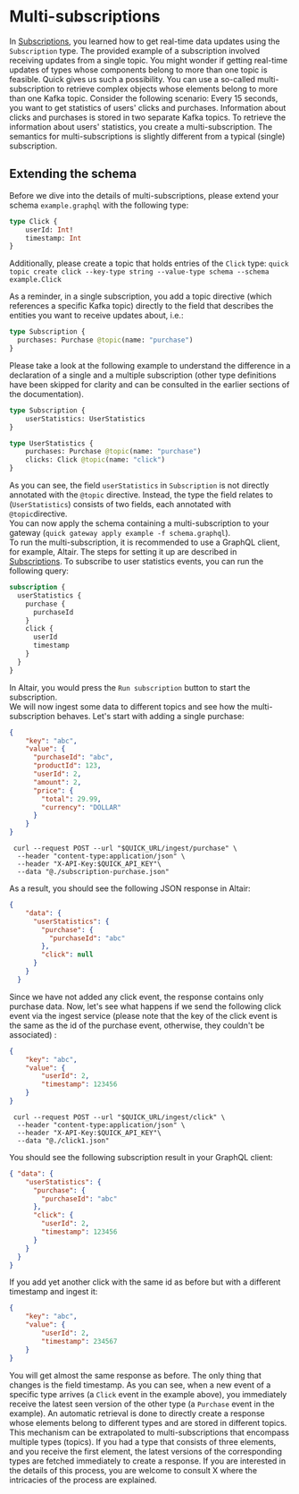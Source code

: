 # Multi-subscriptions

In [Subscriptions](subscriptions.md), you learned
how to get real-time data updates
using the `Subscription` type. The provided example
of a subscription involved receiving updates from a
single topic. You might wonder if getting real-time updates of types
whose components belong to more than one topic is feasible.
Quick gives us such a possibility.
You can use a so-called multi-subscription to retrieve complex objects
whose elements belong to more than one Kafka topic.
Consider the following scenario: Every 15 seconds,
you want to get statistics of users' clicks and purchases.
Information about clicks and purchases is stored in two separate Kafka topics.
To retrieve the information about users' statistics,
you create a multi-subscription.
The semantics for multi-subscriptions is slightly different from
a typical (single) subscription.  

## Extending the schema

Before we dive into the details of multi-subscriptions,
please extend your schema `example.graphql` with the following type:
```graphql
type Click {
    userId: Int!
    timestamp: Int
}
```
Additionally, please create a topic that holds entries of the `Click` type:
`quick topic create click
--key-type string --value-type schema --schema example.Click`  

As a reminder, in a single subscription, you add a topic directive
(which references a specific Kafka topic)
directly to the field that describes the entities
you want to receive updates about, i.e.:
```graphql title="schema.gql"
type Subscription {
  purchases: Purchase @topic(name: "purchase")
}
```
Please take a look at the following example to understand the difference
in a declaration of a single and a multiple subscription
(other type definitions have been skipped for clarity
and can be consulted in the earlier sections of the documentation).
```graphql
type Subscription {
    userStatistics: UserStatistics
}

type UserStatistics {
    purchases: Purchase @topic(name: "purchase")
    clicks: Click @topic(name: "click")
}
```
As you can see, the field `userStatistics` in `Subscription`
is not directly annotated with the `@topic` directive.
Instead, the type the field relates to (`UserStatistics`) consists of two fields,
each annotated with `@topic`directive.  
You can now apply the schema containing a multi-subscription to your gateway
(`quick gateway apply example -f schema.graphql`).  
To run the multi-subscription, 
it is recommended to use a GraphQL client, for example, Altair.
The steps for setting it up are described in [Subscriptions](subscriptions.md).
To subscribe to user statistics events,
you can run the following query:
```graphql title="subscription.gql"
subscription {
  userStatistics {
    purchase {
      purchaseId
    }
    click {
      userId
      timestamp
    }
  }
}
```
In Altair, you would press the `Run subscription` button to start the subscription.  
We will now ingest some data to different topics
and see how the multi-subscription behaves.
Let's start with adding a single purchase:
```json title="subscription-purchase.json"
{
    "key": "abc",
    "value": {
      "purchaseId": "abc",
      "productId": 123,
      "userId": 2,
      "amount": 2,
      "price": {
        "total": 29.99,
        "currency": "DOLLAR"
      }
    }
}
```
```shell
 curl --request POST --url "$QUICK_URL/ingest/purchase" \
  --header "content-type:application/json" \
  --header "X-API-Key:$QUICK_API_KEY"\
  --data "@./subscription-purchase.json"
```
As a result, you should see the following JSON response in Altair:
```json
{
    "data": {
      "userStatistics": {
        "purchase": {
          "purchaseId": "abc"
        },
        "click": null
      }
    }
  }
```
Since we have not added any click event,
the response contains only purchase data.
Now, let's see what happens if we send the following click event
via the ingest service 
(please note that the key of the click event is the same as the id of the purchase event,
otherwise, they couldn't be associated) :
```json title="click1.json"
{
    "key": "abc",
    "value": {
        "userId": 2,
        "timestamp": 123456
    }
}
```
```shell
 curl --request POST --url "$QUICK_URL/ingest/click" \
  --header "content-type:application/json" \
  --header "X-API-Key:$QUICK_API_KEY"\
  --data "@./click1.json"
```
You should see the following subscription result in your GraphQL client:
```json
{ "data": {
    "userStatistics": {
      "purchase": {
        "purchaseId": "abc"
      },
      "click": {
        "userId": 2,
        "timestamp": 123456
      } 
    }
  }
}
```
If you add yet another click with the same id as before
but with a different timestamp and ingest it:
```json title="click1.json"
{
    "key": "abc",
    "value": {
        "userId": 2,
        "timestamp": 234567
    }
}
```
You will get almost the same response as before.
The only thing that changes is the field timestamp.
As you can see, when a new event of a specific type arrives
(a `Click` event in the example above),
you immediately receive the latest seen version of the other type
(a `Purchase` event in the example).
An automatic retrieval is done to directly create a response whose elements belong to different types
and are stored in different topics.
This mechanism can be extrapolated to multi-subscriptions
that encompass multiple types (topics).
If you had a type that consists of three elements,
and you receive the first element,
the latest versions of the corresponding types are fetched
immediately to create a response.
If you are interested in the details of this process,
you are welcome to consult X
where the intricacies of the process are explained.
